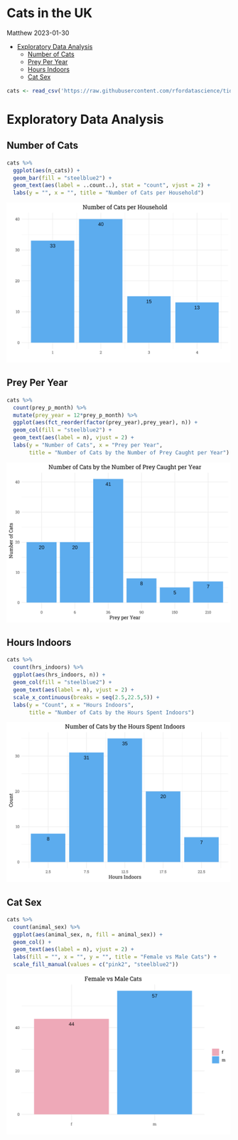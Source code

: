 Cats in the UK
================
Matthew
2023-01-30

-   <a href="#exploratory-data-analysis"
    id="toc-exploratory-data-analysis">Exploratory Data Analysis</a>
    -   <a href="#number-of-cats" id="toc-number-of-cats">Number of Cats</a>
    -   <a href="#prey-per-year" id="toc-prey-per-year">Prey Per Year</a>
    -   <a href="#hours-indoors" id="toc-hours-indoors">Hours Indoors</a>
    -   <a href="#cat-sex" id="toc-cat-sex">Cat Sex</a>

``` r
cats <- read_csv('https://raw.githubusercontent.com/rfordatascience/tidytuesday/master/data/2023/2023-01-31/cats_uk_reference.csv')
```

# Exploratory Data Analysis

## Number of Cats

``` r
cats %>% 
  ggplot(aes(n_cats)) +
  geom_bar(fill = "steelblue2") +
  geom_text(aes(label = ..count..), stat = "count", vjust = 2) +
  labs(y = "", x = "", title = "Number of Cats per Household")
```

![](UK-Cats_files/figure-gfm/unnamed-chunk-2-1.png)<!-- -->

## Prey Per Year

``` r
cats %>% 
  count(prey_p_month) %>% 
  mutate(prey_year = 12*prey_p_month) %>% 
  ggplot(aes(fct_reorder(factor(prey_year),prey_year), n)) +
  geom_col(fill = "steelblue2") + 
  geom_text(aes(label = n), vjust = 2) +
  labs(y = "Number of Cats", x = "Prey per Year", 
       title = "Number of Cats by the Number of Prey Caught per Year")
```

![](UK-Cats_files/figure-gfm/unnamed-chunk-3-1.png)<!-- -->

## Hours Indoors

``` r
cats %>% 
  count(hrs_indoors) %>% 
  ggplot(aes(hrs_indoors, n)) +
  geom_col(fill = "steelblue2") +
  geom_text(aes(label = n), vjust = 2) +
  scale_x_continuous(breaks = seq(2.5,22.5,5)) +
  labs(y = "Count", x = "Hours Indoors", 
       title = "Number of Cats by the Hours Spent Indoors")
```

![](UK-Cats_files/figure-gfm/unnamed-chunk-4-1.png)<!-- -->

## Cat Sex

``` r
cats %>% 
  count(animal_sex) %>% 
  ggplot(aes(animal_sex, n, fill = animal_sex)) +
  geom_col() +
  geom_text(aes(label = n), vjust = 2) +
  labs(fill = "", x = "", y = "", title = "Female vs Male Cats") +
  scale_fill_manual(values = c("pink2", "steelblue2"))
```

![](UK-Cats_files/figure-gfm/unnamed-chunk-5-1.png)<!-- -->
